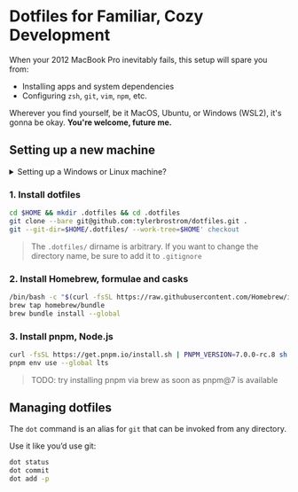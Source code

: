 # Dotfiles for Familiar, Cozy Development

When your 2012 MacBook Pro inevitably fails, this setup will spare you from:

- Installing apps and system dependencies
- Configuring `zsh`, `git`, `vim`, `npm`, etc.

Wherever you find yourself, be it MacOS, Ubuntu, or Windows (WSL2), it's gonna be okay. **You're welcome, future me.**

## Setting up a new machine

<details>
<summary>Setting up a Windows or Linux machine?</summary>
<p>
    
> You're first going to need to install `zsh` and make it your default shell:
>
> ```sh
> sudo apt install zsh
> chsh -s $(which zsh)
> ```
>
> Close this shell, and open a new one.
>
> Enter 'q' to skip the initial setup prompt (the next step will place a `.zshrc` config file in your home directory).
</details>
</p>

### 1. Install dotfiles

```sh
cd $HOME && mkdir .dotfiles && cd .dotfiles
git clone --bare git@github.com:tylerbrostrom/dotfiles.git .
git --git-dir=$HOME/.dotfiles/ --work-tree=$HOME' checkout
```

>The `.dotfiles/` dirname is arbitrary. If you want to change the directory name, be sure to add it to `.gitignore`

### 2. Install Homebrew, formulae and casks

```sh
/bin/bash -c "$(curl -fsSL https://raw.githubusercontent.com/Homebrew/install/HEAD/install.sh)"
brew tap homebrew/bundle
brew bundle install --global
```

### 3. Install pnpm, Node.js

```sh
curl -fsSL https://get.pnpm.io/install.sh | PNPM_VERSION=7.0.0-rc.8 sh -
pnpm env use --global lts
```

>TODO: try installing pnpm via brew as soon as pnpm@7 is available

## Managing dotfiles

The `dot` command is an alias for `git` that can be invoked from any directory.

Use it like you’d use git:

```sh
dot status
dot commit
dot add -p
```
